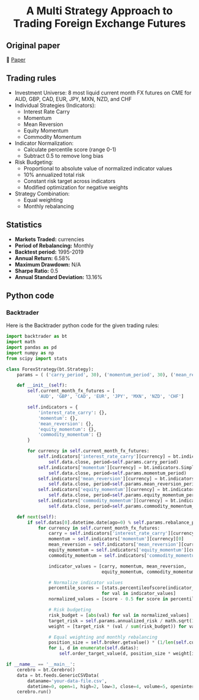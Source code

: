 <div align="center">
  <h1>A Multi Strategy Approach to Trading Foreign Exchange Futures</h1>
</div>

## Original paper

📕 [Paper](https://papers.ssrn.com/sol3/papers.cfm?abstract_id=3322717)

## Trading rules

- Investment Universe: 8 most liquid current month FX futures on CME for AUD, GBP, CAD, EUR, JPY, MXN, NZD, and CHF
- Individual Strategies (Indicators):
    - Interest Rate Carry
    - Momentum
    - Mean Reversion
    - Equity Momentum
    - Commodity Momentum
- Indicator Normalization:
    - Calculate percentile score (range 0-1)
    - Subtract 0.5 to remove long bias
- Risk Budgeting:
    - Proportional to absolute value of normalized indicator values
    - 10% annualized total risk
    - Constant risk target across indicators
    - Modified optimization for negative weights
- Strategy Combination:
    - Equal weighting
    - Monthly rebalancing

## Statistics

- **Markets Traded:** currencies
- **Period of Rebalancing:** Monthly
- **Backtest period:** 1995-2019
- **Annual Return:** 6.58%
- **Maximum Drawdown:** N/A
- **Sharpe Ratio:** 0.5
- **Annual Standard Deviation:** 13.16%

## Python code

### Backtrader

Here is the Backtrader python code for the given trading rules:

```python
import backtrader as bt
import math
import pandas as pd
import numpy as np
from scipy import stats

class ForexStrategy(bt.Strategy):
    params = ( ('carry_period', 30), ('momentum_period', 30), ('mean_reversion_period', 30), ('equity_momentum_period', 30), ('commodity_momentum_period', 30), ('rebalance_period', 30), ('annualized_risk', 0.1), )

    def __init__(self):
        self.current_month_fx_futures = [
            'AUD', 'GBP', 'CAD', 'EUR', 'JPY', 'MXN', 'NZD', 'CHF']

        self.indicators = {
            'interest_rate_carry': {},
            'momentum': {},
            'mean_reversion': {},
            'equity_momentum': {},
            'commodity_momentum': {}
        }

        for currency in self.current_month_fx_futures:
            self.indicators['interest_rate_carry'][currency] = bt.indicators.SimpleMovingAverage(
                self.data.close, period=self.params.carry_period)
            self.indicators['momentum'][currency] = bt.indicators.SimpleMovingAverage(
                self.data.close, period=self.params.momentum_period)
            self.indicators['mean_reversion'][currency] = bt.indicators.SimpleMovingAverage(
                self.data.close, period=self.params.mean_reversion_period)
            self.indicators['equity_momentum'][currency] = bt.indicators.SimpleMovingAverage(
                self.data.close, period=self.params.equity_momentum_period)
            self.indicators['commodity_momentum'][currency] = bt.indicators.SimpleMovingAverage(
                self.data.close, period=self.params.commodity_momentum_period)

    def next(self):
        if self.datas[0].datetime.date(ago=0) % self.params.rebalance_period == 0:
            for currency in self.current_month_fx_futures:
                carry = self.indicators['interest_rate_carry'][currency][0]
                momentum = self.indicators['momentum'][currency][0]
                mean_reversion = self.indicators['mean_reversion'][currency][0]
                equity_momentum = self.indicators['equity_momentum'][currency][0]
                commodity_momentum = self.indicators['commodity_momentum'][currency][0]

                indicator_values = [carry, momentum, mean_reversion,
                                    equity_momentum, commodity_momentum]

                # Normalize indicator values
                percentile_scores = [stats.percentileofscore(indicator_values, val) / 100
                                    for val in indicator_values]
                normalized_values = [score - 0.5 for score in percentile_scores]

                # Risk budgeting
                risk_budget = [abs(val) for val in normalized_values]
                target_risk = self.params.annualized_risk / math.sqrt(12)
                weight = [target_risk * (val / sum(risk_budget)) for val in risk_budget]

                # Equal weighting and monthly rebalancing
                position_size = self.broker.getvalue() * (1/len(self.current_month_fx_futures))
                for i, d in enumerate(self.datas):
                    self.order_target_value(d, position_size * weight[i])

if __name__ == '__main__':
    cerebro = bt.Cerebro()
    data = bt.feeds.GenericCSVData(
        dataname='your-data-file.csv',
        datetime=0, open=1, high=2, low=3, close=4, volume=5, openinterest=-1)
    cerebro.run()
```
